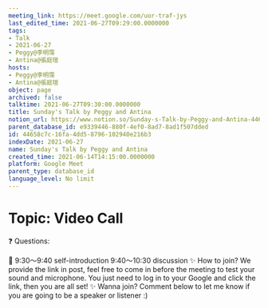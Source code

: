 ```yaml
---
meeting_link: https://meet.google.com/uor-traf-jys
last_edited_time: 2021-06-27T09:29:00.0000000
tags:
- Talk
- 2021-06-27
- Peggy@李明霈
- Antina@張庭瑄
hosts:
- Peggy@李明霈
- Antina@張庭瑄
object: page
archived: false
talktime: 2021-06-27T09:30:00.0000000
title: Sunday's Talk by Peggy and Antina
notion_url: https://www.notion.so/Sunday-s-Talk-by-Peggy-and-Antina-44658c7c16fa4dd58796102940e216b3
parent_database_id: e9339446-880f-4ef0-8ad7-8ad1f507dded
id: 44658c7c-16fa-4dd5-8796-102940e216b3
indexDate: 2021-06-27
name: Sunday's Talk by Peggy and Antina
created_time: 2021-06-14T14:15:00.0000000
platform: Google Meet
parent_type: database_id
language_level: No limit
---
```


# Topic: Video Call  
❓
Questions:
   
   
   
   
   
📅
9:30～9:40 self-introduction
9:40～10:30 discussion
✨
How to join?
We provide the link in post, feel free to come in before the meeting to test your sound and microphone. You just need to log in to your Google and click the link, then you are all set!
✨
Wanna join?
Comment below to let me know if you are going to be a speaker or listener :)

